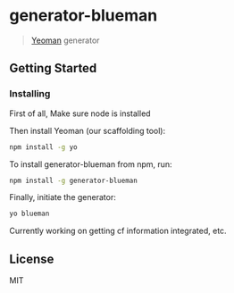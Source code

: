 # generator-blueman

> [Yeoman](http://yeoman.io) generator

## Getting Started

### Installing

First of all, Make sure node is installed

Then install Yeoman (our scaffolding tool):
```bash
npm install -g yo
```

To install generator-blueman from npm, run:

```bash
npm install -g generator-blueman
```

Finally, initiate the generator:

```bash
yo blueman
```

Currently working on getting cf information integrated, etc.

## License

MIT
